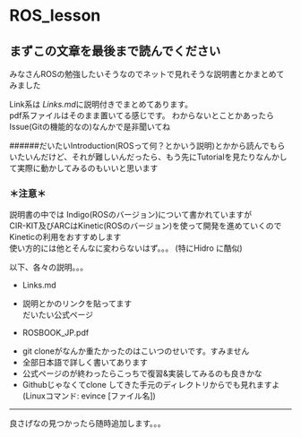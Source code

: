 # ROS_lesson
## まずこの文章を最後まで読んでください

みなさんROSの勉強したいそうなのでネットで見れそうな説明書とかまとめてみました  

Link系は *Links.md*に説明付きでまとめてあります。  
pdf系ファイルはそのまま置いてる感じです。
わからないとことかあったらIssue(Gitの機能的なの)なんかで是非聞いてね  

######だいたいIntroduction(ROSって何？とかいう説明)とかから読んでもらいたいんだけど、それが難しいんだったら、もう先にTutorialを見たりなんかして実際に動かしてみるのもいいと思います  

### ＊注意＊
説明書の中では Indigo(ROSのバージョン)について書かれていますが  
CIR-KIT及びARCはKinetic(ROSのバージョン)を使って開発を進めていくので  
Kineticの利用をおすすめします  
使い方的には他とそんなに変わらないはず。。。
(特にHidro に酷似)  

以下、各々の説明。。。

* Links.md  
 - 説明とかのリンクを貼ってます  
 だいたい公式ページ  

* ROSBOOK_JP.pdf  
 - git cloneがなんか重たかったのはこいつのせいです。すみません  
 - 全部日本語で詳しく書いてあります  
 - 公式ページのが終わったらこっちで復習&実装してみるのも良きかな  
 - Githubじゃなくてclone してきた手元のディレクトリからでも見れますよ  
(Linuxコマンド: evince [ファイル名])  

***
良さげなの見つかったら随時追加します。。。  
